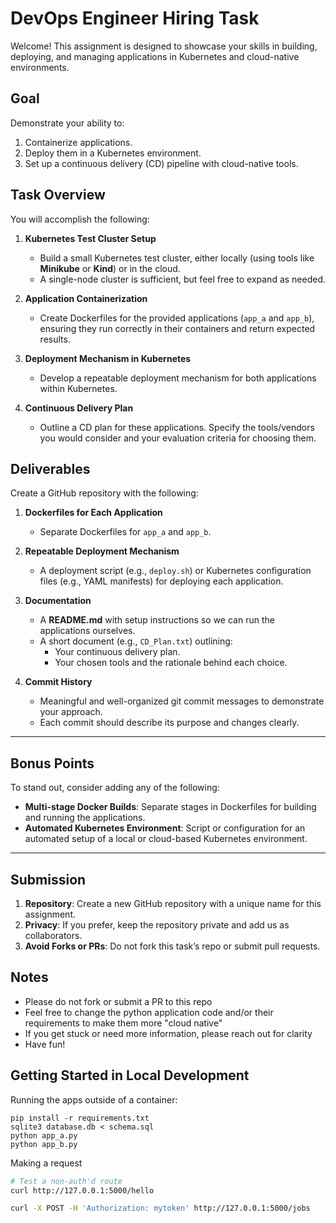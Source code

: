 # DevOps Engineer Hiring Task

Welcome! This assignment is designed to showcase your skills in building, deploying, and managing applications in Kubernetes and cloud-native environments.

## Goal

Demonstrate your ability to:
1. Containerize applications.
2. Deploy them in a Kubernetes environment.
3. Set up a continuous delivery (CD) pipeline with cloud-native tools.

## Task Overview

You will accomplish the following:

1. **Kubernetes Test Cluster Setup**
   - Build a small Kubernetes test cluster, either locally (using tools like **Minikube** or **Kind**) or in the cloud.
   - A single-node cluster is sufficient, but feel free to expand as needed.
   
2. **Application Containerization**
   - Create Dockerfiles for the provided applications (`app_a` and `app_b`), ensuring they run correctly in their containers and return expected results.
   
3. **Deployment Mechanism in Kubernetes**
   - Develop a repeatable deployment mechanism for both applications within Kubernetes.
   
4. **Continuous Delivery Plan**
   - Outline a CD plan for these applications. Specify the tools/vendors you would consider and your evaluation criteria for choosing them.

## Deliverables

Create a GitHub repository with the following:

1. **Dockerfiles for Each Application**  
   - Separate Dockerfiles for `app_a` and `app_b`.
   
2. **Repeatable Deployment Mechanism**  
   - A deployment script (e.g., `deploy.sh`) or Kubernetes configuration files (e.g., YAML manifests) for deploying each application.

3. **Documentation**  
   - A **README.md** with setup instructions so we can run the applications ourselves.
   - A short document (e.g., `CD_Plan.txt`) outlining:
     - Your continuous delivery plan.
     - Your chosen tools and the rationale behind each choice.

4. **Commit History**  
   - Meaningful and well-organized git commit messages to demonstrate your approach.
   - Each commit should describe its purpose and changes clearly.

---

## Bonus Points

To stand out, consider adding any of the following:

- **Multi-stage Docker Builds**: Separate stages in Dockerfiles for building and running the applications.
- **Automated Kubernetes Environment**: Script or configuration for an automated setup of a local or cloud-based Kubernetes environment.

---

## Submission

1. **Repository**: Create a new GitHub repository with a unique name for this assignment.
2. **Privacy**: If you prefer, keep the repository private and add us as collaborators.
3. **Avoid Forks or PRs**: Do not fork this task’s repo or submit pull requests.


## Notes

- Please do not fork or submit a PR to this repo
- Feel free to change the python application code and/or their requirements to
  make them more "cloud native"
- If you get stuck or need more information, please reach out for clarity
- Have fun!

## Getting Started in Local Development

Running the apps outside of a container:

```
pip install -r requirements.txt
sqlite3 database.db < schema.sql
python app_a.py
python app_b.py
```

Making a request

```bash
# Test a non-auth'd route
curl http://127.0.0.1:5000/hello

curl -X POST -H 'Authorization: mytoken' http://127.0.0.1:5000/jobs
```
